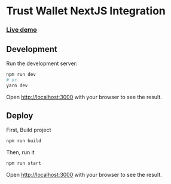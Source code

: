 # Trust Wallet NextJS Integration

### [Live demo](https://trust-wallet-nextjs-integration.netlify.app)

## Development 

Run the development server:
```bash
npm run dev
# or
yarn dev
```

Open [http://localhost:3000](http://localhost:3000) with your browser to see the result.

## Deploy

First, Build project
```bash
npm run build
```

Then, run it
```bash
npm run start
```

Open [http://localhost:3000](http://localhost:3000) with your browser to see the result.
